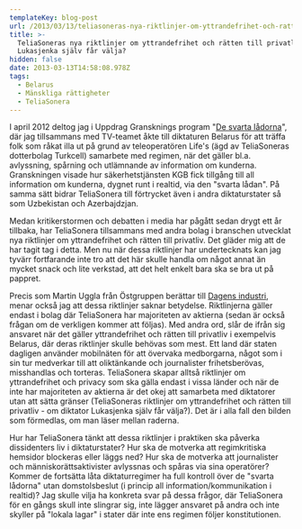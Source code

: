 ```yaml
---
templateKey: blog-post
url: /2013/03/13/teliasoneras-nya-riktlinjer-om-yttrandefrihet-och-ratten-till-privatliv-om-diktator-lukasjenka-sjalv-far-valja
title: >-
  TeliaSoneras nya riktlinjer om yttrandefrihet och rätten till privatliv - om
  Lukasjenka själv får välja?
hidden: false
date: 2013-03-13T14:58:08.978Z
tags:
  - Belarus
  - Mänskliga rättigheter
  - TeliaSonera
---
```


I april 2012 deltog jag i Uppdrag Gransknings program "[De svarta lådorna](http://www.svt.se/ug/video-the-black-boxes-3)", där jag tillsammans med TV-teamet åkte till diktaturen Belarus för att träffa folk som råkat illa ut på grund av teleoperatören Life's (ägd av TeliaSoneras dotterbolag Turkcell) samarbete med regimen, när det gäller bl.a. avlyssning, spårning och utlämnande av information om kunderna. Granskningen visade hur säkerhetstjänsten KGB fick tillgång till all information om kunderna, dygnet runt i realtid, via den "svarta lådan". På samma sätt bidrar TeliaSonera till förtrycket även i andra diktaturstater så som Uzbekistan och Azerbajdzjan.

Medan kritikerstormen och debatten i media har pågått sedan drygt ett år tillbaka, har TeliaSonera tillsammans med andra bolag i branschen utvecklat nya riktlinjer om yttrandefrihet och rätten till privatliv. Det gläder mig att de har tagit tag i detta. Men nu när dessa riktlinjer har undertecknats kan jag tyvärr fortfarande inte tro att det här skulle handla om något annat än mycket snack och lite verkstad, att det helt enkelt bara ska se bra ut på pappret.

Precis som Martin Uggla från Östgruppen berättar till [Dagens industri](http://www.di.se/artiklar/2013/3/12/kritiker-sagar-telias-nya-regler/), menar också jag att dessa riktlinjer saknar betydelse. Riktlinjerna gäller endast i bolag där TeliaSonera har majoriteten av aktierna (sedan är också frågan om de verkligen kommer att följas). Med andra ord, slår de ifrån sig ansvaret när det gäller yttrandefrihet och rätten till privatliv i exempelvis Belarus, där deras riktlinjer skulle behövas som mest. Ett land där staten dagligen använder mobilnäten för att övervaka medborgarna, något som i sin tur medverkar till att oliktänkande och journalister frihetsberövas, misshandlas och torteras. TeliaSonera skapar alltså riktlinjer om yttrandefrihet och privacy som ska gälla endast i vissa länder och när de inte har majoriteten av aktierna är det okej att samarbeta med diktatorer utan att sätta gränser (TeliaSoneras riktlinjer om yttrandefrihet och rätten till privatliv - om diktator Lukasjenka själv får välja?). Det är i alla fall den bilden som förmedlas, om man läser mellan raderna.

Hur har TeliaSonera tänkt att dessa riktlinjer i praktiken ska påverka dissidenters liv i diktaturstater? Hur ska de motverka att regimkritiska hemsidor blockeras eller läggs ned? Hur ska de motverka att journalister och människorättsaktivister avlyssnas och spåras via sina operatörer? Kommer de fortsätta låta diktaturregimer ha full kontroll över de "svarta lådorna" utan domstolsbeslut (i princip all information/kommunikation i realtid)? Jag skulle vilja ha konkreta svar på dessa frågor, där TeliaSonera för en gångs skull inte slingrar sig, inte lägger ansvaret på andra och inte skyller på "lokala lagar" i stater där inte ens regimen följer konstitutionen.
